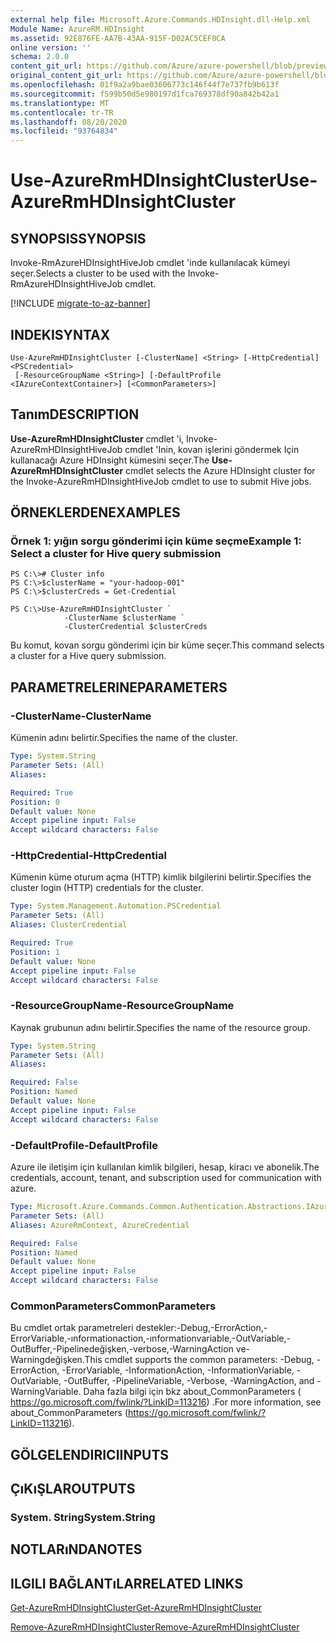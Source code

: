 ```yaml
---
external help file: Microsoft.Azure.Commands.HDInsight.dll-Help.xml
Module Name: AzureRM.HDInsight
ms.assetid: 92E876FE-AA7B-43AA-915F-D02AC5CEF0CA
online version: ''
schema: 2.0.0
content_git_url: https://github.com/Azure/azure-powershell/blob/preview/src/ResourceManager/HDInsight/Commands.HDInsight/help/Use-AzureRmHDInsightCluster.md
original_content_git_url: https://github.com/Azure/azure-powershell/blob/preview/src/ResourceManager/HDInsight/Commands.HDInsight/help/Use-AzureRmHDInsightCluster.md
ms.openlocfilehash: 01f9a2a9bae03606773c146f44f7e737fb9b613f
ms.sourcegitcommit: f599b50d5e980197d1fca769378df90a842b42a1
ms.translationtype: MT
ms.contentlocale: tr-TR
ms.lasthandoff: 08/20/2020
ms.locfileid: "93764834"
---
```

# <span data-ttu-id="92f9a-101">Use-AzureRmHDInsightCluster</span><span class="sxs-lookup"><span data-stu-id="92f9a-101">Use-AzureRmHDInsightCluster</span></span>

## <span data-ttu-id="92f9a-102">SYNOPSIS</span><span class="sxs-lookup"><span data-stu-id="92f9a-102">SYNOPSIS</span></span>
<span data-ttu-id="92f9a-103">Invoke-RmAzureHDInsightHiveJob cmdlet 'inde kullanılacak kümeyi seçer.</span><span class="sxs-lookup"><span data-stu-id="92f9a-103">Selects a cluster to be used with the Invoke-RmAzureHDInsightHiveJob cmdlet.</span></span>

[!INCLUDE [migrate-to-az-banner](../../includes/migrate-to-az-banner.md)]

## <span data-ttu-id="92f9a-104">INDEKI</span><span class="sxs-lookup"><span data-stu-id="92f9a-104">SYNTAX</span></span>

```
Use-AzureRmHDInsightCluster [-ClusterName] <String> [-HttpCredential] <PSCredential>
 [-ResourceGroupName <String>] [-DefaultProfile <IAzureContextContainer>] [<CommonParameters>]
```

## <span data-ttu-id="92f9a-105">Tanım</span><span class="sxs-lookup"><span data-stu-id="92f9a-105">DESCRIPTION</span></span>
<span data-ttu-id="92f9a-106">**Use-AzureRmHDInsightCluster** cmdlet 'i, Invoke-AzureRmHDInsightHiveJob cmdlet 'Inin, kovan işlerini göndermek Için kullanacağı Azure HDInsight kümesini seçer.</span><span class="sxs-lookup"><span data-stu-id="92f9a-106">The **Use-AzureRmHDInsightCluster** cmdlet selects the Azure HDInsight cluster for the Invoke-AzureRmHDInsightHiveJob cmdlet to use to submit Hive jobs.</span></span>

## <span data-ttu-id="92f9a-107">ÖRNEKLERDEN</span><span class="sxs-lookup"><span data-stu-id="92f9a-107">EXAMPLES</span></span>

### <span data-ttu-id="92f9a-108">Örnek 1: yığın sorgu gönderimi için küme seçme</span><span class="sxs-lookup"><span data-stu-id="92f9a-108">Example 1: Select a cluster for Hive query submission</span></span>
```
PS C:\># Cluster info
PS C:\>$clusterName = "your-hadoop-001"
PS C:\>$clusterCreds = Get-Credential

PS C:\>Use-AzureRmHDInsightCluster `
            -ClusterName $clusterName `
            -ClusterCredential $clusterCreds
```

<span data-ttu-id="92f9a-109">Bu komut, kovan sorgu gönderimi için bir küme seçer.</span><span class="sxs-lookup"><span data-stu-id="92f9a-109">This command selects a cluster for a Hive query submission.</span></span>

## <span data-ttu-id="92f9a-110">PARAMETRELERINE</span><span class="sxs-lookup"><span data-stu-id="92f9a-110">PARAMETERS</span></span>

### <span data-ttu-id="92f9a-111">-ClusterName</span><span class="sxs-lookup"><span data-stu-id="92f9a-111">-ClusterName</span></span>
<span data-ttu-id="92f9a-112">Kümenin adını belirtir.</span><span class="sxs-lookup"><span data-stu-id="92f9a-112">Specifies the name of the cluster.</span></span>

```yaml
Type: System.String
Parameter Sets: (All)
Aliases: 

Required: True
Position: 0
Default value: None
Accept pipeline input: False
Accept wildcard characters: False
```

### <span data-ttu-id="92f9a-113">-HttpCredential</span><span class="sxs-lookup"><span data-stu-id="92f9a-113">-HttpCredential</span></span>
<span data-ttu-id="92f9a-114">Kümenin küme oturum açma (HTTP) kimlik bilgilerini belirtir.</span><span class="sxs-lookup"><span data-stu-id="92f9a-114">Specifies the cluster login (HTTP) credentials for the cluster.</span></span>

```yaml
Type: System.Management.Automation.PSCredential
Parameter Sets: (All)
Aliases: ClusterCredential

Required: True
Position: 1
Default value: None
Accept pipeline input: False
Accept wildcard characters: False
```

### <span data-ttu-id="92f9a-115">-ResourceGroupName</span><span class="sxs-lookup"><span data-stu-id="92f9a-115">-ResourceGroupName</span></span>
<span data-ttu-id="92f9a-116">Kaynak grubunun adını belirtir.</span><span class="sxs-lookup"><span data-stu-id="92f9a-116">Specifies the name of the resource group.</span></span>

```yaml
Type: System.String
Parameter Sets: (All)
Aliases: 

Required: False
Position: Named
Default value: None
Accept pipeline input: False
Accept wildcard characters: False
```

### <span data-ttu-id="92f9a-117">-DefaultProfile</span><span class="sxs-lookup"><span data-stu-id="92f9a-117">-DefaultProfile</span></span>
<span data-ttu-id="92f9a-118">Azure ile iletişim için kullanılan kimlik bilgileri, hesap, kiracı ve abonelik.</span><span class="sxs-lookup"><span data-stu-id="92f9a-118">The credentials, account, tenant, and subscription used for communication with azure.</span></span>

```yaml
Type: Microsoft.Azure.Commands.Common.Authentication.Abstractions.IAzureContextContainer
Parameter Sets: (All)
Aliases: AzureRmContext, AzureCredential

Required: False
Position: Named
Default value: None
Accept pipeline input: False
Accept wildcard characters: False
```

### <span data-ttu-id="92f9a-119">CommonParameters</span><span class="sxs-lookup"><span data-stu-id="92f9a-119">CommonParameters</span></span>
<span data-ttu-id="92f9a-120">Bu cmdlet ortak parametreleri destekler:-Debug,-ErrorAction,-ErrorVariable,-ınformationaction,-ınformationvariable,-OutVariable,-OutBuffer,-Pipelinedeğişken,-verbose,-WarningAction ve-Warningdeğişken.</span><span class="sxs-lookup"><span data-stu-id="92f9a-120">This cmdlet supports the common parameters: -Debug, -ErrorAction, -ErrorVariable, -InformationAction, -InformationVariable, -OutVariable, -OutBuffer, -PipelineVariable, -Verbose, -WarningAction, and -WarningVariable.</span></span> <span data-ttu-id="92f9a-121">Daha fazla bilgi için bkz about_CommonParameters ( https://go.microsoft.com/fwlink/?LinkID=113216) .</span><span class="sxs-lookup"><span data-stu-id="92f9a-121">For more information, see about_CommonParameters (https://go.microsoft.com/fwlink/?LinkID=113216).</span></span>

## <span data-ttu-id="92f9a-122">GÖLGELENDIRICI</span><span class="sxs-lookup"><span data-stu-id="92f9a-122">INPUTS</span></span>

## <span data-ttu-id="92f9a-123">ÇıKıŞLAR</span><span class="sxs-lookup"><span data-stu-id="92f9a-123">OUTPUTS</span></span>

### <span data-ttu-id="92f9a-124">System. String</span><span class="sxs-lookup"><span data-stu-id="92f9a-124">System.String</span></span>

## <span data-ttu-id="92f9a-125">NOTLARıNDA</span><span class="sxs-lookup"><span data-stu-id="92f9a-125">NOTES</span></span>

## <span data-ttu-id="92f9a-126">ILGILI BAĞLANTıLAR</span><span class="sxs-lookup"><span data-stu-id="92f9a-126">RELATED LINKS</span></span>

[<span data-ttu-id="92f9a-127">Get-AzureRmHDInsightCluster</span><span class="sxs-lookup"><span data-stu-id="92f9a-127">Get-AzureRmHDInsightCluster</span></span>](./Get-AzureRmHDInsightCluster.md)

[<span data-ttu-id="92f9a-128">Remove-AzureRmHDInsightCluster</span><span class="sxs-lookup"><span data-stu-id="92f9a-128">Remove-AzureRmHDInsightCluster</span></span>](./Remove-AzureRmHDInsightCluster.md)


